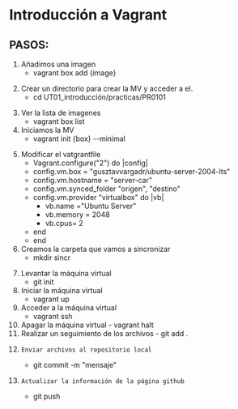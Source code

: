 # Introducción a Vagrant
<!-- git init-->
## PASOS: 
1. Añadimos una imagen
    - vagrant box add {image}
<!--Seleccionamos el hipervisor: virtualbox -->
2. Crear un directorio para crear la MV y acceder a el.
   - cd UT01_introducción/practicas/PR0101 
<!--En este caso el directorio es PR0101 , ya esta creado-->
<!--El comando cd {ruta relativa}-->
3. Ver la lista de imagenes
    - vagrant box list
4. Iniciamos la MV
    - vagrant init {box} --minimal
<!--Creamos un archivo vagrantfile -->
<!--Si añadimos --minimal no nos apareceran los comentarios  en el archivo-->
5. Modificar el vatgrantfile
    - Vagrant.configure("2") do |config| 
    <!--Esta linea ya aparece-->
    - config.vm.box = "gusztavvargadr/ubuntu-server-2004-lts"
    <!--Esta linea ya aparece, nos indica el nombre de la MV que vamos a configurar -->
    - config.vm.hostname = "server-car"
    <!--Modificamos el nombre de la MV-->
    - config.vm.synced_folder "origen", "destino"
    <!--Sincronizamos un directorio de la MV con un directorio de la máquina fisica-->
    <!--origen=ruta relativa de la maquina fisica -,- "destino"=ruta absoluta al directorio en la maquina virtual-->
    - config.vm.provider "virtualbox" do |vb|
        - vb.name ="Ubuntu Server"
        <!--Modificamos el hostname de la MV-->
        - vb.memory = 2048
        <!--Modificamos la capacidad de la memoria RAM de la MV-->
        - vb.cpus= 2
        <!--Modificamos el numero de procesadores de la MV-->
    - end
    - end
    <!--Cerramos cada árbol -->
6. Creamos la carpeta que vamos a sincronizar
    - mkdir sincr
<!--utilizamos el comando mkdir-->
7. Levantar la máquina virtual
   - git init
8. Iniciar la máquina virtual
    - vagrant up
9. Acceder a la máquina virtual
    - vagrant ssh 
10.   Apagar la máquina virtual
    - vagrant halt 
11.  Realizar un seguimiento de los archivos
    - git add .
<!-- El"." añade todos los archivos del directorio en el que nos encontremos-->
12.     Enviar archivos al repositorio local
    - git commit -m "mensaje"
13.     Actualizar la información de la página github
    - git push
    
<!-- Nuestros datos se han actualizado en la página de github-->
